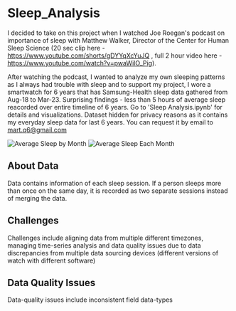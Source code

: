 # Sleep_Analysis
  I decided to take on this project when I watched Joe Roegan's podcast on importance of sleep with Matthew Walker, Director of the Center for Human Sleep Science (20 sec clip here - https://www.youtube.com/shorts/gDYYqXcYuJQ , full 2 hour video here - https://www.youtube.com/watch?v=pwaWilO_Pig).  
  
  After watching the podcast, I wanted to analyze my own sleeping patterns as I always had trouble with sleep and to support my project, I wore a smartwatch for 6 years that has Samsung-Health sleep data gathered from Aug-18 to Mar-23. Surprising findings - less than 5 hours of average sleep reacorded over entire timeline of 6 years. Go to 'Sleep Analysis.ipynb' for details and visualizations. Dataset hidden for privacy reasons as it contains my everyday sleep data for last 6 years. You can request it by email to mart.q6@gmail.com

![Average Sleep by Month](https://github.com/aizazurrahman/Sleep_Analysis/assets/99770920/087a007f-a1fe-4a65-b233-c9338c7a0431)
![Average Sleep Each Month](https://github.com/aizazurrahman/Sleep_Analysis/assets/99770920/94888f44-95b8-4a36-bfe7-14d2856d9d3b)

## About Data
  Data contains information of each sleep session. If a person sleeps more than once on the same day, it is recorded as two separate sessions instead of merging the data.
## Challenges
  Challenges include aligning data from multiple different timezones, managing time-series analysis and data quality issues due to data discrepancies from multiple data sourcing devices (different versions of watch with 
  different software)
## Data Quality Issues
  Data-quality issues include inconsistent field data-types
